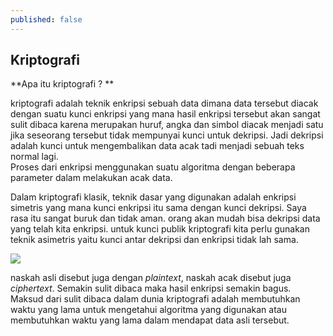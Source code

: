 ```yaml
---
published: false
---
```

## Kriptografi

**Apa itu kriptografi ? ** 

kriptografi adalah teknik enkripsi sebuah data dimana data tersebut diacak dengan suatu kunci enkripsi yang mana hasil enkripsi tersebut akan sangat sulit dibaca karena merupakan huruf, angka dan simbol diacak menjadi satu jika seseorang tersebut tidak mempunyai kunci untuk dekripsi. Jadi dekripsi adalah kunci untuk mengembalikan data acak tadi menjadi sebuah teks normal lagi.  
Proses dari enkripsi menggunakan suatu algoritma dengan beberapa parameter dalam melakukan acak data.

Dalam kriptografi klasik, teknik dasar yang digunakan adalah enkripsi simetris yang mana kunci enkripsi itu sama dengan kunci dekripsi. Saya rasa itu sangat buruk dan tidak aman. orang akan mudah bisa dekripsi data yang telah kita enkripsi. untuk kunci publik kriptografi kita perlu gunakan teknik asimetris yaitu kunci antar dekripsi dan enkripsi tidak lah sama.

![](http://ondigitalforensics.weebly.com/uploads/1/5/0/2/15025262/6788419_1_orig.jpg)

naskah asli disebut juga dengan *plaintext*, naskah acak disebut juga *ciphertext*. Semakin sulit dibaca maka hasil enkripsi semakin bagus. Maksud dari sulit dibaca dalam dunia kriptografi adalah membutuhkan waktu yang lama untuk mengetahui algoritma yang digunakan atau membutuhkan waktu yang lama dalam mendapat data asli tersebut.